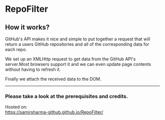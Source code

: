 # RepoFilter
## How it works?
GitHub's API makes it nice and simple to put together a request that will return a users GitHub repositories and all of the corresponding data for each repo.

We set up an XMLHttp request to get data from the GitHub API's server.Most browsers support it and we can even update page contents without having to refresh it.

Finally we attach the received data to the DOM.
<hr>

### Please take a look at the prerequisites and credits.

Hosted on:<br>
https://samirsharma-github.github.io/RepoFilter/
